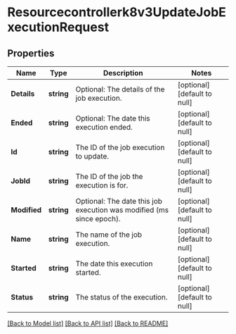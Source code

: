 # Resourcecontrollerk8v3UpdateJobExecutionRequest

## Properties
Name | Type | Description | Notes
------------ | ------------- | ------------- | -------------
**Details** | **string** | Optional: The details of the job execution. | [optional] [default to null]
**Ended** | **string** | Optional: The date this execution ended. | [optional] [default to null]
**Id** | **string** | The ID of the job execution to update. | [optional] [default to null]
**JobId** | **string** | The ID of the job the execution is for. | [optional] [default to null]
**Modified** | **string** | Optional: The date this job execution was modified (ms since epoch). | [optional] [default to null]
**Name** | **string** | The name of the job execution. | [optional] [default to null]
**Started** | **string** | The date this execution started. | [optional] [default to null]
**Status** | **string** | The status of the execution. | [optional] [default to null]

[[Back to Model list]](../README.md#documentation-for-models) [[Back to API list]](../README.md#documentation-for-api-endpoints) [[Back to README]](../README.md)


